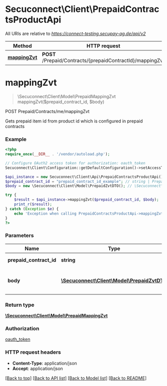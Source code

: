 # Secuconnect\Client\PrepaidContractsProductApi

All URIs are relative to *https://connect-testing.secupay-ag.de/api/v2*

Method | HTTP request | Description
------------- | ------------- | -------------
[**mappingZvt**](PrepaidContractsProductApi.md#mappingZvt) | **POST** /Prepaid/Contracts/{prepaidContractId}/mappingZvt | POST Prepaid/Contracts/me/mappingZvt

# **mappingZvt**
> \Secuconnect\Client\Model\PrepaidMappingZvt mappingZvt($prepaid_contract_id, $body)

POST Prepaid/Contracts/me/mappingZvt

Gets prepaid item id from product id which is configured in prepaid contracts

### Example
```php
<?php
require_once(__DIR__ . '/vendor/autoload.php');

// Configure OAuth2 access token for authorization: oauth_token
Secuconnect\Client\Configuration::getDefaultConfiguration()->setAccessToken('YOUR_ACCESS_TOKEN');

$api_instance = new Secuconnect\Client\Api\PrepaidContractsProductApi();
$prepaid_contract_id = "prepaid_contract_id_example"; // string | Prepaid contract id
$body = new \Secuconnect\Client\Model\PrepaidZvtDTO(); // \Secuconnect\Client\Model\PrepaidZvtDTO | Prepaid transaction input properties

try {
    $result = $api_instance->mappingZvt($prepaid_contract_id, $body);
    print_r($result);
} catch (Exception $e) {
    echo 'Exception when calling PrepaidContractsProductApi->mappingZvt: ', $e->getMessage(), PHP_EOL;
}
?>
```

### Parameters

Name | Type | Description  | Notes
------------- | ------------- | ------------- | -------------
 **prepaid_contract_id** | **string**| Prepaid contract id | [required]
 **body** | [**\Secuconnect\Client\Model\PrepaidZvtDTO**](../Model/PrepaidZvtDTO.md)| Prepaid transaction input properties |

### Return type

[**\Secuconnect\Client\Model\PrepaidMappingZvt**](../Model/PrepaidMappingZvt.md)

### Authorization

[oauth_token](../../README.md#oauth_token)

### HTTP request headers

 - **Content-Type**: application/json
 - **Accept**: application/json

[[Back to top]](#) [[Back to API list]](../../README.md#documentation-for-api-endpoints) [[Back to Model list]](../../README.md#documentation-for-models) [[Back to README]](../../README.md)

